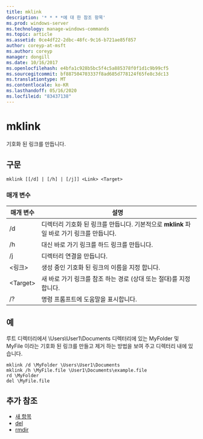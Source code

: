 ```yaml
---
title: mklink
description: '* * * *에 대 한 참조 항목'
ms.prod: windows-server
ms.technology: manage-windows-commands
ms.topic: article
ms.assetid: 0ce4df22-2dbc-48fc-9c16-b721ae85f857
author: coreyp-at-msft
ms.author: coreyp
manager: dongill
ms.date: 10/16/2017
ms.openlocfilehash: e4bfa1c928b5bc5f4c5a885378f0f1d1c9b99cf5
ms.sourcegitcommit: bf887504703337f8ad685d778124f65fe8c3dc13
ms.translationtype: MT
ms.contentlocale: ko-KR
ms.lasthandoff: 05/16/2020
ms.locfileid: "83437138"
---
```

# <a name="mklink"></a>mklink
기호화 된 링크를 만듭니다.



## <a name="syntax"></a>구문

```
mklink [[/d] | [/h] | [/j]] <Link> <Target>
```

### <a name="parameters"></a>매개 변수

|매개 변수|설명|
|---------|-----------|
|/d|디렉터리 기호화 된 링크를 만듭니다. 기본적으로 **mklink** 파일 바로 가기 링크를 만듭니다.|
|/h|대신 바로 가기 링크를 하드 링크를 만듭니다.|
|/j|디렉터리 연결을 만듭니다.|
|\<링크>|생성 중인 기호화 된 링크의 이름을 지정 합니다.|
|\<Target>|새 바로 가기 링크를 참조 하는 경로 (상대 또는 절대)를 지정 합니다.|
|/?|명령 프롬프트에 도움말을 표시합니다.|

## <a name="examples"></a>예

루트 디렉터리에서 \Users\User1\Documents 디렉터리에 있는 MyFolder 및 MyFile 이라는 기호화 된 링크를 만들고 제거 하는 방법을 보여 주고 디렉터리 내에 있습니다.
```
mklink /d \MyFolder \Users\User1\Documents
mklink /h \MyFile.file \User1\Documents\example.file
rd \MyFolder
del \MyFile.file
```
## <a name="additional-references"></a>추가 참조
-   [새 항목](https://docs.microsoft.com/powershell/module/microsoft.powershell.management/new-item?view=powershell-6)
-   [del](https://docs.microsoft.com/windows-server/administration/windows-commands/del)
-   [rmdir](https://docs.microsoft.com/windows-server/administration/windows-commands/rd)
